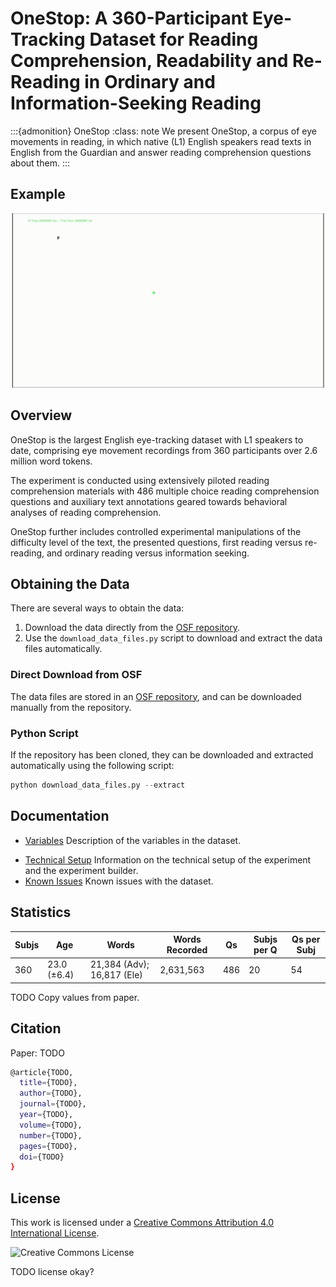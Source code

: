 # OneStop: A 360-Participant Eye-Tracking Dataset for Reading Comprehension, Readability and Re-Reading in Ordinary and Information-Seeking Reading

:::{admonition} OneStop
:class: note
We present OneStop, a corpus of eye movements in reading, in which native (L1) English speakers read texts in English from the Guardian and answer reading comprehension questions about them.
:::

## Example

![Trial GIF](_static/trial.gif)

## Overview

OneStop is the largest English eye-tracking dataset with L1 speakers to date, comprising eye movement recordings from 360 participants over 2.6 million word tokens.

The experiment is conducted using extensively piloted reading comprehension materials with 486 multiple choice reading comprehension questions and auxiliary text annotations geared towards behavioral analyses of reading comprehension.

OneStop further includes controlled experimental manipulations of the difficulty level of the text, the presented questions, first reading versus re-reading, and ordinary reading versus information seeking.
<!--- The broad coverage and controlled experimental design of OneStopGaze aim to enable new research avenues in the cognitive study of reading and human language processing, and provide new possibilities for the integration of psycholinguistics with Natural Language Processing (NLP) and Artificial Intelligence (AI). --->

## Obtaining the Data

There are several ways to obtain the data:

1. Download the data directly from the [OSF repository](https://osf.io/2prdq/).
2. Use the `download_data_files.py` script to download and extract the data files automatically.
<!-- 3. Use the `pymovements` package to download the data. -->
<!-- 4. TODO Add other ways to obtain the data? -->

### Direct Download from OSF

The data files are stored in an [OSF repository](https://osf.io/2prdq/), and can be downloaded manually from the repository.

### Python Script

If the repository has been cloned, they can be downloaded and extracted automatically using the following script:

```python
python download_data_files.py --extract
```

<!-- ### pymovements integration

OneStop is integrated into the [pymovements](https://pymovements.readthedocs.io/en/stable/index.html) package. The package allows to easily download the raw data and further process it. The following code snippet shows how to download the data:

```python
# pip install pymovements
import pymovements as pm

dataset = pm.Dataset('OneStop', path='data/OneStop')

dataset.download()
``` -->

## Documentation

- [Variables](variables.md) Description of the variables in the dataset.
<!-- - [Eyetracking Variables](data_variables.md) Description of the variables in the fixations and interest area reports, including variables related to word properties and syntatic annotation.
- [Metadata Variables](metadata_variables.md) Description of the variables in the participants metadata. -->
- [Technical Setup](technical_setup.md) Information on the technical setup of the experiment and the experiment builder.
- [Known Issues](known_issues.md) Known issues with the dataset.

## Statistics

| **Subjs** | **Age**        | **Words**      | **Words Recorded** | **Qs** | **Subjs per Q** | **Qs per Subj** |
|----------|----------------|----------------|--------------------|--------|-----------------|-----------------|
| 360       | 23.0 ($\pm$6.4)| 21,384 (Adv); 16,817 (Ele)   | 2,631,563          | 486    | 20              | 54              |

TODO Copy values from paper.

## Citation

Paper: TODO

```bash
@article{TODO,
  title={TODO},
  author={TODO},
  journal={TODO},
  year={TODO},
  volume={TODO},
  number={TODO},
  pages={TODO},
  doi={TODO}
}
```

## License

This work is licensed under a [Creative Commons Attribution 4.0 International License](http://creativecommons.org/licenses/by/4.0/).

![Creative Commons License](https://i.creativecommons.org/l/by/4.0/88x31.png)

TODO license okay?
